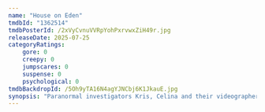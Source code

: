 ```yaml
---
name: "House on Eden"
tmdbId: "1362514"
tmdbPosterId: /2xVyCvnuVVRpYohPxrvwxZiH49r.jpg
releaseDate: 2025-07-25
categoryRatings:
    gore: 0
    creepy: 0
    jumpscares: 0
    suspense: 0
    psychological: 0
tmdbBackdropId: /5Oh9yTA16N4agYJNCbj6K1JkauE.jpg
synopsis: "Paranormal investigators Kris, Celina and their videographer Jay are rerouted to an abandoned house deep in the woods, where they find themselves facing a force unlike anything they've encountered before. As the night spirals into chaos, missing crew members and eerie phenomena hint at an ancient, malevolent presence watching their every move."
---
```

